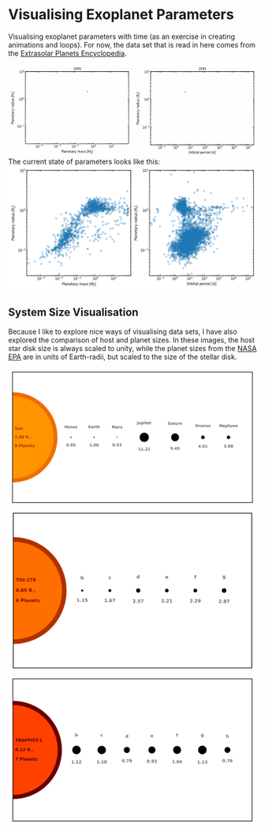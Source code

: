 # Visualising Exoplanet Parameters
Visualising exoplanet parameters with time (as an exercise in creating 
animations and loops). For now, the data set that is read in here comes
from the [Extrasolar Planets Encyclopedia](http://exoplanet.eu/).

<p align="center">
      <img src="plots/animated/mass_radius.gif" align="left" width="49.7%">
      <img src="plots/animated/radius_period.gif" align="right" width="49.7%">
</p>


The current state of parameters looks like this:
<img src="plots/exoplanet_parameters.png">

## System Size Visualisation

Because I like to explore nice ways of visualising data sets, I have also 
explored the comparison of host and planet sizes. In these images, the host 
star disk size is always scaled to unity, while the planet sizes from the 
[NASA EPA](https://exoplanetarchive.ipac.caltech.edu/) are in units of
Earth-radii, but scaled to the size of the stellar disk.

<img src="plots/system_sizes/example/system_size_Sun.svg"/>
<img src="plots/system_sizes/example/system_size_TOI-178.svg"/>
<img src="plots/system_sizes/example/system_size_TRAPPIST-1.svg"/>
